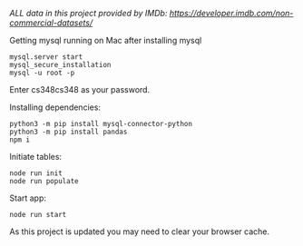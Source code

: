 *ALL data in this project provided by IMDb: https://developer.imdb.com/non-commercial-datasets/*

Getting mysql running on Mac after installing mysql
```
mysql.server start
mysql_secure_installation
mysql -u root -p
```
Enter cs348cs348 as your password.

Installing dependencies:
```
python3 -m pip install mysql-connector-python
python3 -m pip install pandas
npm i
```

Initiate tables:
```
node run init
node run populate
```

Start app:
```
node run start
```
As this project is updated you may need to clear your browser cache.
